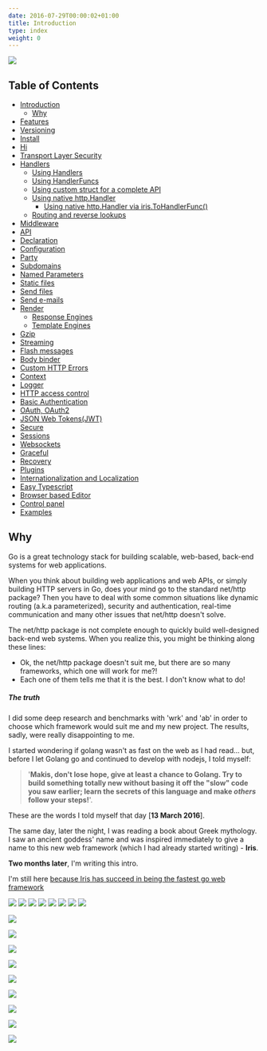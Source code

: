 ```yaml
---
date: 2016-07-29T00:00:02+01:00
title: Introduction
type: index
weight: 0
---
```

<a href ="https://github.com/kataras/iris"> <img src="http://iris-go.com/assets/book/cover_4.jpg" /> </a>


## Table of Contents

* [Introduction](/)
    * [Why](#why)
* [Features](features/)
* [Versioning](versioning/)
* [Install](install/)
* [Hi](hi/)
* [Transport Layer Security](tls/)
* [Handlers](handlers/)
   * [Using Handlers](handlers/#using-handlers)
   * [Using HandlerFuncs](handlers/#using-handlerfuncs)
   * [Using custom struct for a complete API](handlers/#using-handlerapi)
   * [Using native http.Handler](handlers/#using-native-httphandler)
       * [Using native http.Handler via iris.ToHandlerFunc()](handlers/#using-native-httphandler-via-tohandlerfunc)
   * [Routing and reverse lookups](routing/)
* [Middleware](middleware/)
* [API](api/)
* [Declaration](declaration/)
* [Configuration](configuration/)
* [Party](party/)
* [Subdomains](subdomains/)
* [Named Parameters](named_parameters/)
* [Static files](static_files/)
* [Send files](send_files/)
* [Send e-mails](mail/)
* [Render](render/)
   * [Response Engines](render/#response-engines)
   * [Template Engines](render/#template-engines)
* [Gzip](gzip/)
* [Streaming](streaming/)
* [Flash messages](flash_messages/)
* [Body binder](request_body_bind/)
* [Custom HTTP Errors](custom_http_errors/)
* [Context](context/)
* [Logger](logger/)
* [HTTP access control](http_access_control/)
* [Basic Authentication](basic_authentication/)
* [OAuth, OAuth2](oauth_oauth2/)
* [JSON Web Tokens(JWT)](jwt/)
* [Secure](secure/)
* [Sessions](sessions/)
* [Websockets](websockets/)
* [Graceful](graceful/)
* [Recovery](recovery/)
* [Plugins](plugins/)
* [Internationalization and Localization](internationalization_and_localization/)
* [Easy Typescript](typescript/)
* [Browser based Editor](browser_based_editor/)
* [Control panel](control_panel/)
* [Examples](examples/)

## Why

Go is a great technology stack for building scalable, web-based, back-end systems for web 
applications. 

When you think about building web applications and web APIs, or simply building HTTP servers in Go, does your mind go to the standard net/http package?
Then you have to deal with some common situations like dynamic routing (a.k.a parameterized), security and authentication, real-time communication and many other issues that net/http doesn't solve. 

The net/http package is not complete enough to quickly build well-designed back-end web systems. When you realize this, you might be thinking along these lines:

- Ok, the net/http package doesn't suit me, but there are so many frameworks, which one will work for me?!
- Each one of them tells me that it is the best. I don't know what to do!

##### The truth

I did some deep research and benchmarks with 'wrk' and 'ab' in order to choose which framework would suit me and my new project. The results, sadly, were really disappointing to me.

I started wondering if golang wasn't as fast on the web as I had read... but, before I let Golang go and continued to develop with nodejs, I told myself:

> '**Makis, don't lose hope, give at least a chance to Golang. Try to build something totally new without basing it off the "slow" code you saw earlier; learn the secrets of this language and make *others* follow your steps!**'.

These are the words I told myself that day [**13 March 2016**]. 

The same day, later the night, I was reading a book about Greek mythology. I saw an ancient goddess' name and was inspired immediately to give a name to this new web framework (which I had already started writing) - **Iris**.

**Two months later**, I'm writing this intro. 

 I'm still here [because Iris has succeed in being the fastest go web framework](https://github.com/kataras/iris#benchmarks)

![](comment1.png)
![](comment2.png)
![](comment3.png)
![](comment4.png)
![](comment5.png)
![](comment6.png)
![](comment7.png)
![](comment8.png)

![](comment10.png)

![](comment12.png)

![](comment13.png)

![](comment14.png)

![](comment17.png)


![](comment21.png)

![](comment22.png)

![](comment24.png)

![](comment23.png)